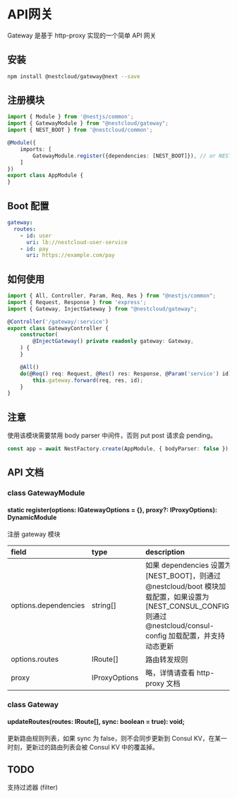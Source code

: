 # API网关

Gateway 是基于 http-proxy 实现的一个简单 API 网关

## 安装

```bash
npm install @nestcloud/gateway@next --save
```

## 注册模块

```typescript
import { Module } from '@nestjs/common';
import { GatewayModule } from "@nestcloud/gateway";
import { NEST_BOOT } from '@nestcloud/common';

@Module({
    imports: [
        GatewayModule.register({dependencies: [NEST_BOOT]}), // or NEST_CONSUL_CONFIG
    ]
})
export class AppModule {
}
```

## Boot 配置

```yaml
gateway:
  routes:
    - id: user
      uri: lb://nestcloud-user-service
    - id: pay
      uri: https://example.com/pay
```

## 如何使用

```typescript
import { All, Controller, Param, Req, Res } from "@nestjs/common";
import { Request, Response } from 'express';
import { Gateway, InjectGateway } from "@nestcloud/gateway";

@Controller('/gateway/:service')
export class GatewayController {
    constructor(
        @InjectGateway() private readonly gateway: Gateway,
    ) {
    }

    @All()
    do(@Req() req: Request, @Res() res: Response, @Param('service') id) {
        this.gateway.forward(req, res, id);
    }
}
```

## 注意

使用该模块需要禁用 body parser 中间件，否则 put post 请求会 pending。

```typescript
const app = await NestFactory.create(AppModule, { bodyParser: false });
```

## API 文档

### class GatewayModule

#### static register\(options: IGatewayOptions = {}, proxy?: IProxyOptions\): DynamicModule

注册 gateway 模块

| field | type | description |
| :--- | :--- | :--- |
| options.dependencies | string\[\] | 如果 dependencies 设置为 \[NEST\_BOOT\]，则通过 @nestcloud/boot 模块加载配置，如果设置为 \[NEST_CONSUL_CONFIG\] 则通过 @nestcloud/consul-config 加载配置，并支持动态更新 |
| options.routes | IRoute[] | 路由转发规则 |
| proxy | IProxyOptions | 略，详情请查看 http-proxy 文档 |

### class Gateway

#### updateRoutes(routes: IRoute[], sync: boolean = true): void;

更新路由规则列表，如果 sync 为 false，则不会同步更新到 Consul KV，在某一时刻，更新过的路由列表会被 Consul KV 中的覆盖掉。

## TODO

支持过滤器 \(filter\)

